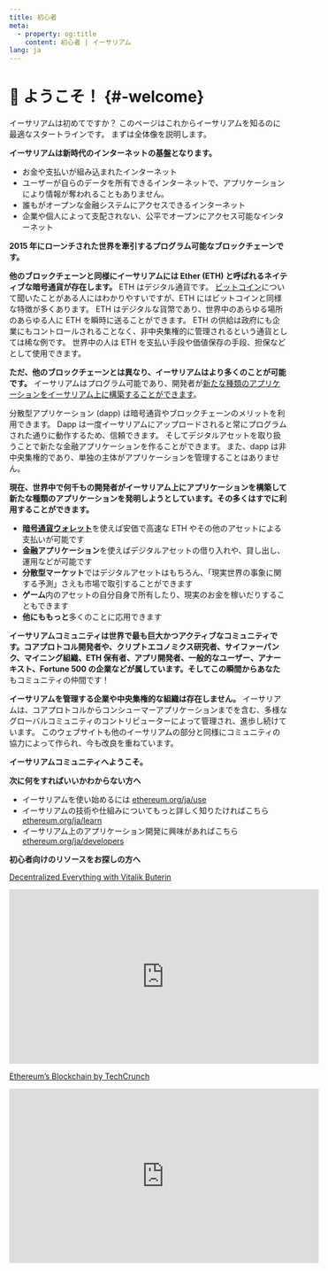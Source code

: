 ```yaml
---
title: 初心者
meta:
  - property: og:title
    content: 初心者 | イーサリアム
lang: ja
---
```


# :wave: ようこそ！ {#-welcome}

イーサリアムは初めてですか？ このページはこれからイーサリアムを知るのに最適なスタートラインです。 まずは全体像を説明します。

**イーサリアムは新時代のインターネットの基盤となります。**

- お金や支払いが組み込まれたインターネット
- ユーザーが自らのデータを所有できるインターネットで、アプリケーションにより情報が奪われることもありません。
- 誰もがオープンな金融システムにアクセスできるインターネット
- 企業や個人によって支配されない、公平でオープンにアクセス可能なインターネット

**2015 年にローンチされた世界を牽引するプログラム可能なブロックチェーンです。**

**他のブロックチェーンと同様にイーサリアムには Ether (ETH) と呼ばれるネイティブな暗号通貨が存在します。** ETH はデジタル通貨です。 [ビットコイン](http://bitcoin.org/)について聞いたことがある人にはわかりやすいですが、ETH にはビットコインと同様な特徴が多くあります。 ETH はデジタルな貨幣であり、世界中のあらゆる場所のあらゆる人に ETH を瞬時に送ることができます。 ETH の供給は政府にも企業にもコントロールされることなく、非中央集権的に管理されるという通貨としては稀な例です。 世界中の人は ETH を支払い手段や価値保存の手段、担保などとして使用できます。

**ただ、他のブロックチェーンとは異なり、イーサリアムはより多くのことが可能です。** イーサリアムはプログラム可能であり、開発者が[新たな種類のアプリケーションをイーサリアム上に構築することができます](/ja/use/#1-use-an-application-built-on-ethereum)。

分散型アプリケーション (dapp) は暗号通貨やブロックチェーンのメリットを利用できます。 Dapp は一度イーサリアムにアップロードされると常にプログラムされた通りに動作するため、信頼できます。 そしてデジタルアセットを取り扱うことで新たな金融アプリケーションを作ることができます。 また、dapp は非中央集権的であり、単独の主体がアプリケーションを管理することはありません。

**現在、世界中で何千もの開発者がイーサリアム上にアプリケーションを構築して新たな種類のアプリケーションを発明しようとしています。その多くはすでに利用することができます。**

- [**暗号通貨ウォレット**](/ja/use/#3-what-is-a-wallet-and-which-one-should-i-use)を使えば安価で高速な ETH やその他のアセットによる支払いが可能です
- **金融アプリケーション**を使えばデジタルアセットの借り入れや、貸し出し、運用などが可能です
- **分散型マーケット**ではデジタルアセットはもちろん、「現実世界の事象に関する予測」さえも市場で取引することができます
- **ゲーム**内のアセットの自分自身で所有したり、現実のお金を稼いだりすることもできます
- **他にももっと**多くのことに応用できます

**イーサリアムコミュニティは世界で最も巨大かつアクティブなコミュニティです。**コアプロトコル開発者や、クリプトエコノミクス研究者、サイファーパンク、マイニング組織、ETH 保有者、アプリ開発者、一般的なユーザー、アナーキスト、Fortune 500 の企業などが属しています。そしてこの瞬間から**あなた**もコミュニティの仲間です！

**イーサリアムを管理する企業や中央集権的な組織は存在しません。** イーサリアムは、コアプロトコルからコンシューマーアプリケーションまでを含む、多様なグローバルコミュニティのコントリビューターによって管理され、進歩し続けています。 このウェブサイトも他のイーサリアムの部分と同様にコミュニティの協力によって作られ、今も改良を重ねています。

**イーサリアムコミュニティへようこそ。**

**次に何をすればいいかわからない方へ**

- イーサリアムを使い始めるには [ethereum.org/ja/use](/ja/use/)
- イーサリアムの技術や仕組みについてもっと詳しく知りたければこちら [ethereum.org/ja/learn](/ja/learn/)
- イーサリアム上のアプリケーション開発に興味があればこちら [ethereum.org/ja/developers](/ja/developers/)

**初心者向けのリソースをお探しの方へ**

[Decentralized Everything with Vitalik Buterin](https://youtu.be/WSN5BaCzsbo)

<div class="iframe-container">
  <iframe width="560" height="315" src="https://www.youtube.com/embed/WSN5BaCzsbo" frameborder="0" allow="accelerometer; autoplay; encrypted-media; gyroscope; picture-in-picture" allowfullscreen></iframe>
</div>

[Ethereum’s Blockchain by TechCrunch](https://www.youtube.com/watch?v=WfULutvxvzY)

<div class="iframe-container">
  <iframe width="560" height="315" src="https://www.youtube.com/embed/WfULutvxvzY" frameborder="0" allow="accelerometer; autoplay; encrypted-media; gyroscope; picture-in-picture" allowfullscreen></iframe>
</div>
